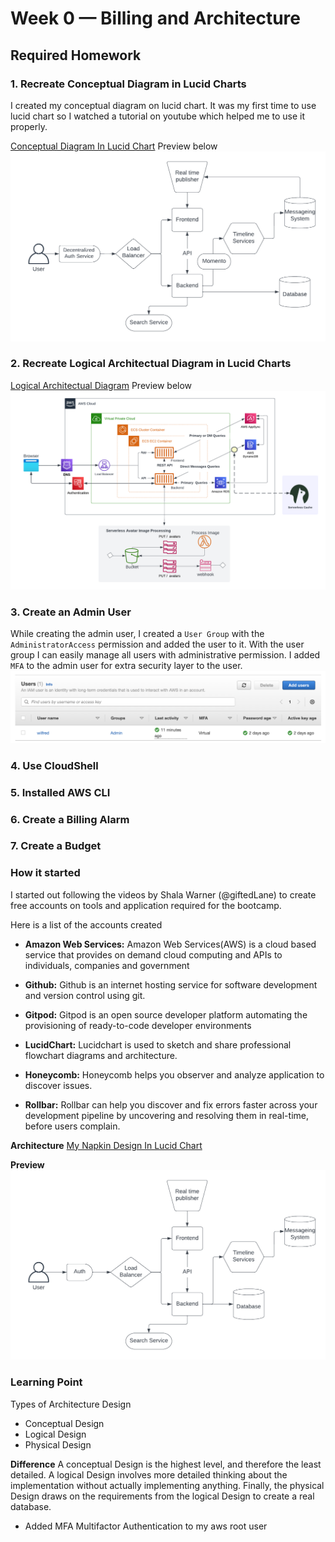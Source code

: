 # Week 0 — Billing and Architecture


## Required Homework

### 1. Recreate Conceptual Diagram in Lucid Charts 
I created my conceptual diagram on lucid chart. It was my first time to use lucid chart so I watched a tutorial on youtube which helped me to use it properly.

[Conceptual Diagram In Lucid Chart](https://lucid.app/lucidchart/7c9fc557-36ba-4416-bc4d-3b3d8e60a7f1/edit?viewport_loc=-37%2C66%2C1579%2C841%2C0_0&invitationId=inv_091fdb93-da76-450d-9e0b-62cd910dd308)
Preview below
![Conceptual Diagram Preview](./assets/Conceptual-Diagram.png)

### 2. Recreate Logical Architectual Diagram in Lucid Charts 
[Logical Architectual Diagram](https://lucid.app/lucidchart/0e44d5f7-6068-4d37-ab77-d643906a6641/edit?viewport_loc=-34%2C40%2C1768%2C935%2C0_0&invitationId=inv_1c2e83f5-d8ad-449e-95e5-4ead14b8e3bc)
Preview below
![Conceptual Diagram Preview](./assets/logical-diagram.png)

### 3. Create an Admin User
While creating the admin user, I created a `User Group` with the `AdministratorAccess` permission and added the user to it.
With the user group I can easily manage all users with administrative permission.
I added `MFA` to the admin user for extra security layer to the user.
![Conceptual Diagram Preview](./assets/admin-user.png)

### 4. Use CloudShell

### 5. Installed AWS CLI

### 6. Create a Billing Alarm

### 7. Create a Budget


### How it started

I started out following the videos by Shala Warner (@giftedLane) to create free accounts on tools and 
application required for the bootcamp.

Here is a list of the accounts created

- **Amazon Web Services:**
    Amazon Web Services(AWS) is a cloud based service that provides on demand cloud computing and APIs to individuals, companies and government

- **Github:** 
    Github is an internet hosting service for software development and version control using git.

- **Gitpod:**
    Gitpod is an open source developer platform automating the provisioning of ready-to-code developer environments

- **LucidChart:**
    Lucidchart is used to sketch and share professional flowchart diagrams and architecture. 

- **Honeycomb:**
    Honeycomb helps you observer and analyze application to discover issues.

- **Rollbar:**
    Rollbar can help you discover and fix errors faster across your development pipeline by uncovering and resolving them in real-time, before users complain.

**Architecture**
[My Napkin Design In Lucid Chart](https://lucid.app/lucidchart/7c9fc557-36ba-4416-bc4d-3b3d8e60a7f1/edit?viewport_loc=-24%2C173%2C1381%2C691%2C0_0&invitationId=inv_091fdb93-da76-450d-9e0b-62cd910dd308)

**Preview**
![My Napkin](/images/napkin-design.png)

### Learning Point

Types of Architecture Design
- Conceptual Design
- Logical Design
- Physical Design

**Difference**
A conceptual Design is the highest level, and therefore the least detailed. A logical Design involves more detailed thinking about the implementation without actually implementing anything. Finally, the physical Design draws on the requirements from the logical Design to create a real database.

- Added MFA Multifactor Authentication to my aws root user
